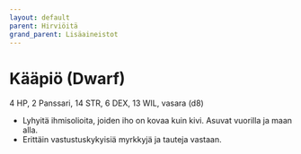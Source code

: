 ```yaml
---
layout: default
parent: Hirviöitä
grand_parent: Lisäaineistot
---
```


# Kääpiö (Dwarf)

4 HP, 2 Panssari, 14 STR, 6 DEX, 13 WIL, vasara (d8)

- Lyhyitä ihmisolioita, joiden iho on kovaa kuin kivi. Asuvat vuorilla ja maan alla.
- Erittäin vastustuskykyisiä myrkkyjä ja tauteja vastaan.
